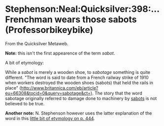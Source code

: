 
# Stephenson:Neal:Quicksilver:398:...Frenchman wears those sabots (Professorbikeybike)

From the Quicksilver Metaweb.

**Note:** this isn't the first appearence of the term *sabot*.

A bit of etymology:

While a *sabot* is merely a wooden shoe, to *sabotage* something is quite different. "The word is said to date from a French railway strike of 1910 when workers destroyed the wooden shoes (sabots) that held the rails in place" ([http://www.britannica.com/eb/article?eu=66308&tocid=0&query=sabotage&ct=)](/http-www-britannica-com-eb-article-eu-66308-tocid-0-query-sabotage-ct).
The story that the word sabotage originally referred to damage done to machinery by [sabots](/sabot) is not believed to be true.

**Another note:** N. Stephenson however uses the latter explanation of the word in this [little bit of etymology on p. 444](/stephenson-neal-quicksilver-444-sabotage-david-c-weichert).
